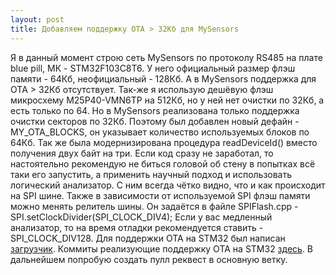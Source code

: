 ```yaml
---
layout: post
title: Добавляем поддержку OTA > 32Кб для MySensors
---
```


Я в данный момент строю сеть MySensors по протоколу RS485 на плате blue pill, МК - STM32F103C8T6.
У него официальный размер флэш памяти - 64Кб, неофициальный - 128Кб.
А в MySensors поддержка для OTA > 32Кб отсутствует. 
Так-же я использую дешёвую флэш микросхему M25P40-VMN6TP на 512Кб, 
но у ней нет очистки по 32Кб, а есть только по 64. 
Но в MySensors реализована только поддержка очистки секторов по 32Кб.
Поэтому был добавлен новый дефайн - MY_OTA_BLOCKS, он указывает количество
используемых блоков по 64Кб. Так же была модернизирована процедура readDeviceId()
вместо получения двух байт на три.
Если код сразу не заработал, то настоятельно рекомендую не биться головой об стену
в попытках всё таки его запустить, а применить научный подход и использовать логический анализатор.
С ним всегда чётко видно, что и как происходит на SPI шине. 
Также в зависимости от используемой SPI флэш памяти можно менять релитель шины.
Он задаётся в файле SPIFlash.cpp - SPI.setClockDivider(SPI_CLOCK_DIV4);
Если у вас медленный анализатор, то на время отладки рекомендуется ставить - SPI_CLOCK_DIV128.
Для поддержки OTA на STM32 был написан [загрузчик](https://github.com/mysensors-rus/STM32_Mysensors_bootloader).
Коммиты реализующие поддержку OTA на STM32 [здесь](https://github.com/mysensors-rus/MySensors).
В дальнейшем попробую создать пулл реквест в основную ветку.
